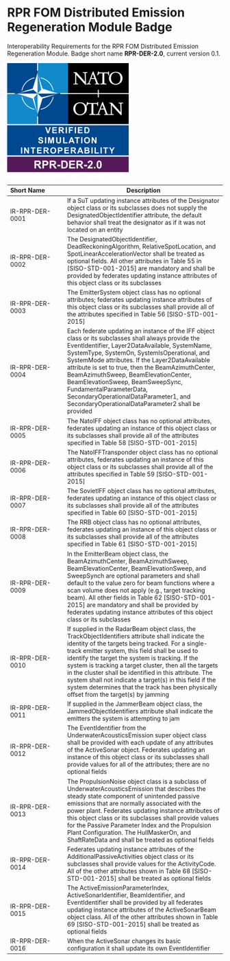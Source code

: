 # RPR FOM Distributed Emission Regeneration Module Badge

Interoperability Requirements for the RPR FOM Distributed Emission Regeneration Module. Badge short name **RPR-DER-2.0**, current version 0.1.

![RPR-DER-2.0](images/RPR-DER-2.0.png)


| Short&nbsp;Name&nbsp;&nbsp;&nbsp;&nbsp;&nbsp;&nbsp;&nbsp;&nbsp;&nbsp;&nbsp; | Description |
| ---------- | ----------- |
| IR-RPR-DER-0001| If a SuT updating instance attributes of the Designator object class or its subclasses does not supply the DesignatedObjectIdentifier attribute, the default behavior shall treat the designator as if it was not located on an entity |
| IR-RPR-DER-0002| The DesignatedObjectIdentifier, DeadReckoningAlgorithm, RelativeSpotLocation, and SpotLinearAccelerationVector shall be treated as optional fields. All other attributes in Table 55 in [SISO-STD-001-2015] are mandatory and shall be provided by federates updating instance attributes of this object class or its subclasses |
| IR-RPR-DER-0003| The EmitterSystem object class has no optional attributes; federates updating instance attributes of this object class or its subclasses shall provide all of the attributes specified in Table 56 [SISO-STD-001-2015] |
| IR-RPR-DER-0004| Each federate updating an instance of the IFF object class or its subclasses shall always provide the EventIdentifier, Layer2DataAvailable, SystemName, SystemType, SystemOn, SystemIsOperational, and SystemMode attributes. If the Layer2DataAvailable attribute is set to true, then the BeamAzimuthCenter, BeamAzimuthSweep, BeamElevationCenter, BeamElevationSweep, BeamSweepSync, FundamentalParameterData, SecondaryOperationalDataParameter1, and SecondaryOperationalDataParameter2 shall be provided |
| IR-RPR-DER-0005| The NatoIFF object class has no optional attributes, federates updating an instance of this object class or its subclasses shall provide all of the attributes specified in Table 58 [SISO-STD-001-2015] |
| IR-RPR-DER-0006| The NatoIFFTransponder object class has no optional attributes, federates updating an instance of this object class or its subclasses shall provide all of the attributes specified in Table 59 [SISO-STD-001-2015] |
| IR-RPR-DER-0007| The SovietIFF object class has no optional attributes, federates updating an instance of this object class or its subclasses shall provide all of the attributes specified in Table 60 [SISO-STD-001-2015] |
| IR-RPR-DER-0008| The RRB object class has no optional attributes, federates updating an instance of this object class or its subclasses shall provide all of the attributes specified in Table 61 [SISO-STD-001-2015] |
| IR-RPR-DER-0009| In the EmitterBeam object class, the BeamAzimuthCenter, BeamAzimuthSweep, BeamElevationCenter, BeamElevationSweep, and SweepSynch are optional parameters and shall default to the value zero for beam functions where a scan volume does not apply (e.g., target tracking beam). All other fields in Table 62 [SISO-STD-001-2015] are mandatory and shall be provided by federates updating instance attributes of this object class or its subclasses |
| IR-RPR-DER-0010| If supplied in the RadarBeam object class, the TrackObjectIdentifiers attribute shall indicate the identity of the targets being tracked. For a single-track emitter system, this field shall be used to identify the target the system is tracking. If the system is tracking a target cluster, then all the targets in the cluster shall be identified in this attribute. The system shall not indicate a target(s) in this field if the system determines that the track has been physically offset from the target(s) by jamming |
| IR-RPR-DER-0011| If supplied in the JammerBeam object class, the JammedObjectIdentifiers attribute shall indicate the emitters the system is attempting to jam |
| IR-RPR-DER-0012| The EventIdentifier from the UnderwaterAcousticsEmission super object class shall be provided with each update of any attributes of the ActiveSonar object. Federates updating an instance of this object class or its subclasses shall provide values for all of the attributes; there are no optional fields |
| IR-RPR-DER-0013| The PropulsionNoise object class is a subclass of UnderwaterAcousticsEmission that describes the steady state component of unintended passive emissions that are normally associated with the power plant. Federates updating instance attributes of this object class or its subclasses shall provide values for the Passive Parameter Index and the Propulsion Plant Configuration. The HullMaskerOn, and ShaftRateData and shall be treated as optional fields |
| IR-RPR-DER-0014| Federates updating instance attributes of the AdditionalPassiveActivities object class or its subclasses shall provide values for the ActivityCode. All of the other attributes shown in Table 68 [SISO-STD-001-2015] shall be treated as optional fields |
| IR-RPR-DER-0015| The ActiveEmissionParameterIndex, ActiveSonarIdentifier, BeamIdentifier, and EventIdentifier shall be provided by all federates updating instance attributes of the ActiveSonarBeam object class. All of the other attributes shown in Table 69 [SISO-STD-001-2015] shall be treated as optional fields |
| IR-RPR-DER-0016| When the ActiveSonar changes its basic configuration it shall update its own EventIdentifier |


